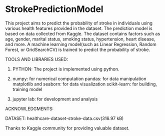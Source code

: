 # StrokePredictionModel
This project aims to predict the probability of stroke in individuals using various health features provided in the dataset. The prediction model is based on data collected from Kaggle. The dataset contains factors such as age, gender, marital status, smoking status, hypertension, heart disease, and more. A machine learning model(such as Linear Regression, Random Forest, or GridSearchCV) is trained to predict the probability of stroke. 

TOOLS AND LIBRARIES USED:

1) PYTHON: The project is implemented using python.

2) numpy: for numerical computation
   pandas: for data manipulation
   matplotlib and seaborn: for data visualization
   scikit-learn: for building, training model 

3) jupyter lab: for development and analysis


ACKNOWLEDGMENTS: 

DATASET: healthcare-dataset-stroke-data.csv(316.97 kB)

Thanks to Kaggle community for providing valuable dataset. 

